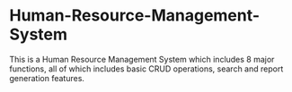 # Human-Resource-Management-System
This is a Human Resource Management System which includes 8 major functions, all of which includes basic CRUD operations, search and report generation features.
